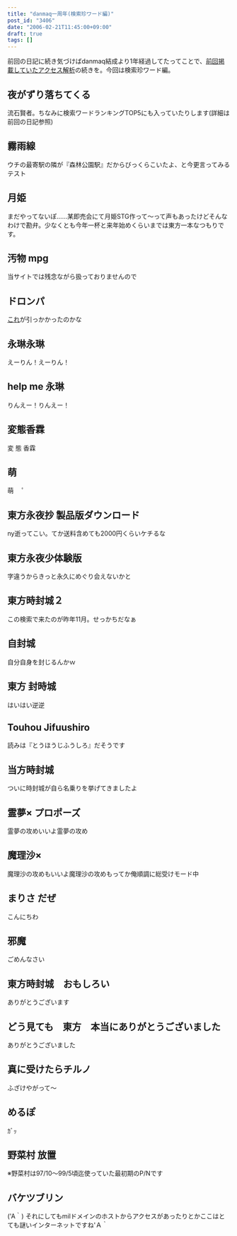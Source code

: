 ```yaml
---
title: "danmaq一周年(検索珍ワード編)"
post_id: "3406"
date: "2006-02-21T11:45:00+09:00"
draft: true
tags: []
---
```



前回の日記に続き気づけばdanmaq結成より1年経過してたってことで、[前回掲載していたアクセス解析](/3405)の続きを。今回は検索珍ワード編。
## 夜がずり落ちてくる
流石賢者。ちなみに検索ワードランキングTOP5にも入っていたりします(詳細は前回の日記参照)
## 霧雨線
ウチの最寄駅の隣が『森林公園駅』だからびっくらこいたよ、と今更言ってみるテスト
## 月姫
まだやってないぽ……某即売会にて月姫STG作って～って声もあったけどそんなわけで勘弁。少なくとも今年一杯と来年始めくらいまでは東方一本なつもりです。
## 汚物 mpg
当サイトでは残念ながら扱っておりませんので
## ドロンパ
[これ](/tag/doron)が引っかかったのかな
## 永琳永琳
えーりん！えーりん！
## help me 永琳
りんえー！りんえー！
## 変態香霖
変 態 香霖
## 萌
萌 　ﾟ
## 東方永夜抄 製品版ダウンロード
ny逝ってこい。てか送料含めても2000円くらいケチるな
## 東方永夜少体験版
字違うからきっと永久にめぐり会えないかと
## 東方時封城２
この検索で来たのが昨年11月。せっかちだなぁ
## 自封城
自分自身を封じるんかｗ
## 東方 封時城
はいはい逆逆
## Touhou Jifuushiro
読みは『とうほうじふうしろ』だそうです
## 当方時封城
ついに時封城が自ら名乗りを挙げてきましたよ
## 霊夢× プロポーズ
霊夢の攻めいいよ霊夢の攻め
## 魔理沙×
魔理沙の攻めもいいよ魔理沙の攻めもってか俺順調に総受けモード中
## まりさ だぜ
こんにちわ
## 邪魔
ごめんなさい
## 東方時封城　おもしろい
ありがとうございます
## どう見ても　東方　本当にありがとうございました
ありがとうございました
## 真に受けたらチルノ
ふざけやがって～
## めるぽ
ｶﾞｯ
## 野菜村 放置
※野菜村は97/10～99/5頃迄使っていた最初期のP/Nです
## バケツブリン
('A｀) それにしてもmilドメインのホストからアクセスがあったりとかここはとても謎いインターネットですね'Ａ｀

